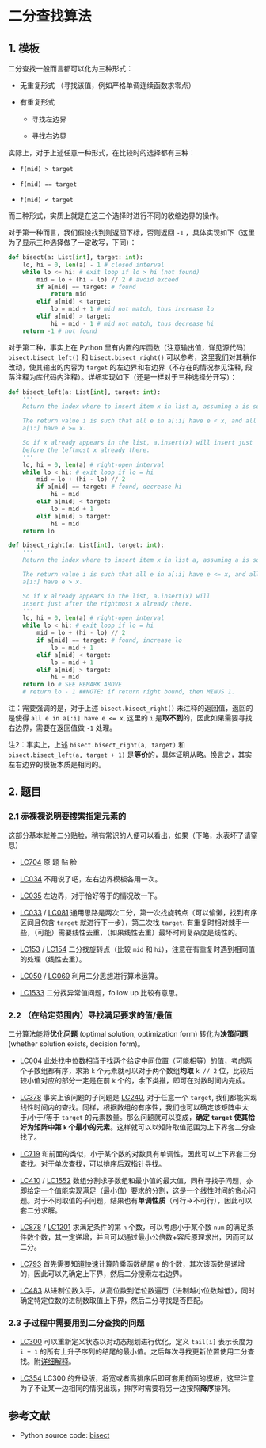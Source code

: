 # 二分查找算法

## 1. 模板

二分查找一般而言都可以化为三种形式：

- 无重复形式 （寻找该值，例如严格单调连续函数求零点）

- 有重复形式

    - 寻找左边界

    - 寻找右边界

实际上，对于上述任意一种形式，在比较时的选择都有三种：

- `f(mid) > target`

- `f(mid) == target`

- `f(mid) < target`

而三种形式，实质上就是在这三个选择时进行不同的收缩边界的操作。

对于第一种而言，我们假设找到则返回下标，否则返回 `-1` ，具体实现如下（这里为了显示三种选择做了一定改写，下同）：

```python
def bisect(a: List[int], target: int):
    lo, hi = 0, len(a) - 1 # closed interval
    while lo <= hi: # exit loop if lo > hi (not found)
        mid = lo + (hi - lo) // 2 # avoid exceed
        if a[mid] == target: # found
            return mid
        elif a[mid] < target:
            lo = mid + 1 # mid not match, thus increase lo
        elif a[mid] > target:
            hi = mid - 1 # mid not match, thus decrease hi
    return -1 # not found
```

对于第二种，事实上在 Python 里有内置的库函数（注意输出值，详见源代码）`bisect.bisect_left()` 和 `bisect.bisect_right()` 可以参考，这里我们对其稍作改动，使其输出的内容为 `target` 的左边界和右边界（不存在的情况参见注释, 段落注释为库代码内注释）。详细实现如下（还是一样对于三种选择分开写）：

```python
def bisect_left(a: List[int], target: int):
    '''
    Return the index where to insert item x in list a, assuming a is sorted.

    The return value i is such that all e in a[:i] have e < x, and all e in
    a[i:] have e >= x.  

    So if x already appears in the list, a.insert(x) will insert just 
    before the leftmost x already there.
    '''
    lo, hi = 0, len(a) # right-open interval
    while lo < hi: # exit loop if lo = hi
        mid = lo + (hi - lo) // 2
        if a[mid] == target: # found, decrease hi
            hi = mid
        elif a[mid] < target:
            lo = mid + 1
        elif a[mid] > target:
            hi = mid
    return lo

def bisect_right(a: List[int], target: int):
    '''
    Return the index where to insert item x in list a, assuming a is sorted.

    The return value i is such that all e in a[:i] have e <= x, and all e in
    a[i:] have e > x.  

    So if x already appears in the list, a.insert(x) will
    insert just after the rightmost x already there.
    '''
    lo, hi = 0, len(a) # right-open interval
    while lo < hi: # exit loop if lo = hi
        mid = lo + (hi - lo) // 2
        if a[mid] == target: # found, increase lo
            lo = mid + 1
        elif a[mid] < target:
            lo = mid + 1
        elif a[mid] > target:
            hi = mid
    return lo # SEE REMARK ABOVE
    # return lo - 1 ##NOTE: if return right bound, then MINUS 1.
```

注：需要强调的是，对于上述 `bisect.bisect_right()` 未注释的返回值，返回的是使得 `all e in a[:i] have e <= x`, 这里的 `i` 是**取不到**的，因此如果需要寻找右边界，需要在返回值做 `-1` 处理。

注2：事实上，上述 `bisect.bisect_right(a, target)` 和 `bisect.bisect_left(a, target + 1)` 是**等价**的，具体证明从略。换言之，其实左右边界的模板本质是相同的。

## 2. 题目

### 2.1 赤裸裸说明要搜索指定元素的

这部分基本就差二分贴脸，稍有常识的人便可以看出，如果（下略，水表坏了请窒息）

- [LC704](https://leetcode-cn.com/problems/binary-search/) 原 题 贴 脸

- [LC034](https://leetcode-cn.com/problems/find-first-and-last-position-of-element-in-sorted-array/) 不用说了吧，左右边界模板各用一次。

- [LC035](https://leetcode-cn.com/problems/search-insert-position/) 左边界，对于恰好等于的情况改一下。

- [LC033](https://leetcode-cn.com/problems/search-in-rotated-sorted-array/) / [LC081](https://leetcode-cn.com/problems/search-in-rotated-sorted-array-ii/) 通用思路是两次二分，第一次找旋转点（可以偷懒，找到有序区间且包含 `target` 就进行下一步），第二次找 `target`. 有重复时相对棘手一些，（可能）需要线性去重，（如果线性去重）最坏时间复杂度是线性的。

- [LC153](https://leetcode-cn.com/problems/find-minimum-in-rotated-sorted-array) / [LC154](https://leetcode-cn.com/problems/find-minimum-in-rotated-sorted-array-ii/) 二分找旋转点（比较 `mid` 和 `hi`），注意在有重复时遇到相同值的处理（线性去重）。

- [LC050](https://leetcode-cn.com/problems/powx-n/) / [LC069](https://leetcode-cn.com/problems/sqrtx/) 利用二分思想进行算术运算。


- [LC1533](https://leetcode-cn.com/problems/find-the-index-of-the-large-integer/) 二分找异常值问题，follow up 比较有意思。

### 2.2 （在给定范围内）寻找满足要求的值/最值

二分算法能将**优化问题** (optimal solution, optimization form) 转化为**决策问题** (whether solution exists, decision form)。

- [LC004](https://leetcode-cn.com/problems/median-of-two-sorted-arrays/) 此处找中位数相当于找两个给定中间位置（可能相等）的值，考虑两个子数组都有序，求第 `k` 个元素就可以对于两个数组**均取** `k // 2` 位，比较后较小值对应的部分一定是在前 `k` 个的，余下类推，即可在对数时间内完成。

- [LC378](https://leetcode-cn.com/problems/kth-smallest-element-in-a-sorted-matrix/)  事实上该问题的子问题是 [LC240](https://leetcode-cn.com/problems/search-a-2d-matrix-ii/), 对于任意一个 `target`, 我们都能实现线性时间内的查找。同样，根据数组的有序性，我们也可以确定该矩阵中大于/小于/等于 `target` 的元素数量。那么问题就可以变成，**确定 `target` 使其恰好为矩阵中第 `k` 个最小的元素**。这样就可以以矩阵取值范围为上下界套二分查找了。

- [LC719](https://leetcode-cn.com/problems/find-k-th-smallest-pair-distance/) 和前面的类似，小于某个数的对数具有单调性，因此可以上下界套二分查找。对于单次查找，可以排序后双指针寻找。

- [LC410](https://leetcode-cn.com/problems/split-array-largest-sum/) / [LC1552](https://leetcode-cn.com/problems/magnetic-force-between-two-balls/) 数组分割求子数组和最小值的最大值，同样寻找子问题，亦即给定一个值能实现满足（最小值）要求的分割，这是一个线性时间的贪心问题。对于不同取值的子问题，结果也有**单调性质**（可行->不可行），因此可以套二分求解。

- [LC878](https://leetcode-cn.com/problems/nth-magical-number/) / [LC1201](https://leetcode-cn.com/problems/ugly-number-iii/) 求满足条件的第 `n` 个数，可以考虑小于某个数 `num` 的满足条件数个数，其一定递增，并且可以通过最小公倍数+容斥原理求出，因而可以二分。

- [LC793](https://leetcode-cn.com/problems/preimage-size-of-factorial-zeroes-function/) 首先需要知道快速计算阶乘函数结尾 `0` 的个数，其次该函数是递增的，因此可以先确定上下界，然后二分搜索左右边界。

- [LC483](https://leetcode-cn.com/problems/smallest-good-base/) 从进制位数入手，从高位数到低位数遍历（进制越小位数越低），同时确定特定位数的进制数取值上下界，然后二分寻找是否匹配。


### 2.3 子过程中需要用到二分查找的问题

- [LC300](https://leetcode-cn.com/problems/longest-increasing-subsequence/) 可以重新定义状态以对动态规划进行优化，定义 `tail[i]` 表示长度为 `i + 1` 的所有上升子序列的结尾的最小值。之后每次寻找更新位置使用二分查找。附[详细解释](https://leetcode-cn.com/problems/longest-increasing-subsequence/solution/dong-tai-gui-hua-er-fen-cha-zhao-tan-xin-suan-fa-p/)。

- [LC354](https://leetcode-cn.com/problems/russian-doll-envelopes/) LC300 的升级版，将宽或者高排序后即可套用前面的模板，这里注意为了不让某一边相同的情况出现，排序时需要将另一边按照**降序**排列。

## 参考文献

- Python source code: [bisect](https://github.com/python/cpython/blob/3.8/Lib/bisect.py)
